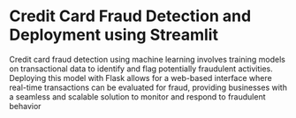 # Credit Card Fraud Detection and Deployment using Streamlit
Credit card fraud detection using machine learning involves training models on transactional data to identify and flag potentially fraudulent activities. Deploying this model with Flask allows for a web-based interface where real-time transactions can be evaluated for fraud, providing businesses with a seamless and scalable solution to monitor and respond to fraudulent behavior
